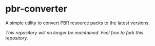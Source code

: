 # pbr-converter

A simple utility to convert PBR resource packs to the latest versions.

_This repository will no longer be maintained. Feel free to fork this repository._
